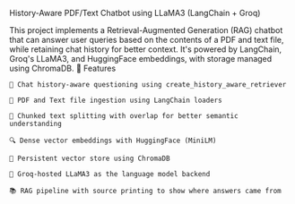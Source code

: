 History-Aware PDF/Text Chatbot using LLaMA3 (LangChain + Groq)

This project implements a Retrieval-Augmented Generation (RAG) chatbot that can answer user queries based on the contents of a PDF and text file, while retaining chat history for better context. It's powered by LangChain, Groq's LLaMA3, and HuggingFace embeddings, with storage managed using ChromaDB.
🚀 Features

    🧠 Chat history-aware questioning using create_history_aware_retriever

    📄 PDF and Text file ingestion using LangChain loaders

    🧩 Chunked text splitting with overlap for better semantic understanding

    🔍 Dense vector embeddings with HuggingFace (MiniLM)

    🏪 Persistent vector store using ChromaDB

    🤖 Groq-hosted LLaMA3 as the language model backend

    📚 RAG pipeline with source printing to show where answers came from
